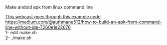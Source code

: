 
Make andoid apk from linux command line

<a href="https://medium.com/@authmane512/how-to-build-an-apk-from-command-line-without-ide-7260e1e22676"> This webcast goes through this example code </a>
https://medium.com/@authmane512/how-to-build-an-apk-from-command-line-without-ide-7260e1e22676
<br>
1- edit make.sh
<br>
2- ./make.sh
